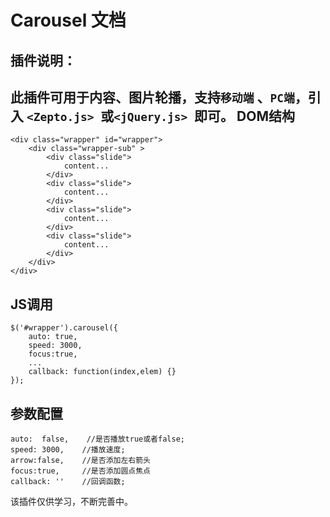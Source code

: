 Carousel 文档
====================
插件说明：
-
此插件可用于内容、图片轮播，支持`移动端` 、`PC端`，引入 `<Zepto.js> `或`<jQuery.js> `即可。
DOM结构
-
	<div class="wrapper" id="wrapper">
		<div class="wrapper-sub" >
			<div class="slide">
				content...
			</div>
			<div class="slide">
				content...
			</div>
			<div class="slide">
				content...
			</div>
			<div class="slide">
				content...
			</div>
		</div>
	</div>

JS调用
-
	$('#wrapper').carousel({
		auto: true,
		speed: 3000,
		focus:true,
		...
		callback: function(index,elem) {}
	});
参数配置
-

    auto:  false,    //是否播放true或者false;
	speed: 3000,    //播放速度;
	arrow:false,    //是否添加左右箭头
	focus:true,     //是否添加圆点焦点
	callback: ''    //回调函数;


该插件仅供学习，不断完善中。

